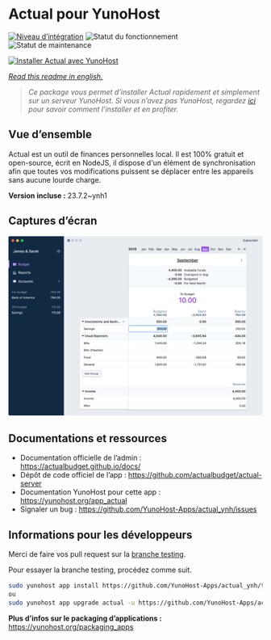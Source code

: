 <!--
N.B.: This README was automatically generated by https://github.com/YunoHost/apps/tree/master/tools/README-generator
It shall NOT be edited by hand.
-->

# Actual pour YunoHost

[![Niveau d’intégration](https://dash.yunohost.org/integration/actual.svg)](https://dash.yunohost.org/appci/app/actual) ![Statut du fonctionnement](https://ci-apps.yunohost.org/ci/badges/actual.status.svg) ![Statut de maintenance](https://ci-apps.yunohost.org/ci/badges/actual.maintain.svg)

[![Installer Actual avec YunoHost](https://install-app.yunohost.org/install-with-yunohost.svg)](https://install-app.yunohost.org/?app=actual)

*[Read this readme in english.](./README.md)*

> *Ce package vous permet d’installer Actual rapidement et simplement sur un serveur YunoHost.
Si vous n’avez pas YunoHost, regardez [ici](https://yunohost.org/#/install) pour savoir comment l’installer et en profiter.*

## Vue d’ensemble

Actual est un outil de finances personnelles local. Il est 100% gratuit et open-source, écrit en NodeJS, il dispose d'un élément de synchronisation afin que toutes vos modifications puissent se déplacer entre les appareils sans aucune lourde charge.

**Version incluse :** 23.7.2~ynh1

## Captures d’écran

![Capture d’écran de Actual](./doc/screenshots/screenshot.png)

## Documentations et ressources

* Documentation officielle de l’admin : <https://actualbudget.github.io/docs/>
* Dépôt de code officiel de l’app : <https://github.com/actualbudget/actual-server>
* Documentation YunoHost pour cette app : <https://yunohost.org/app_actual>
* Signaler un bug : <https://github.com/YunoHost-Apps/actual_ynh/issues>

## Informations pour les développeurs

Merci de faire vos pull request sur la [branche testing](https://github.com/YunoHost-Apps/actual_ynh/tree/testing).

Pour essayer la branche testing, procédez comme suit.

``` bash
sudo yunohost app install https://github.com/YunoHost-Apps/actual_ynh/tree/testing --debug
ou
sudo yunohost app upgrade actual -u https://github.com/YunoHost-Apps/actual_ynh/tree/testing --debug
```

**Plus d’infos sur le packaging d’applications :** <https://yunohost.org/packaging_apps>